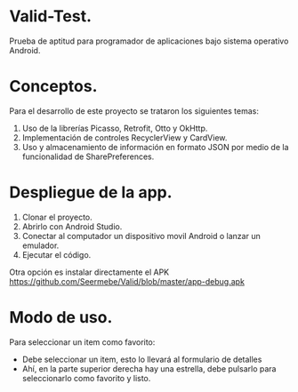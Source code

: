# Valid-Test.
Prueba de aptitud para programador de aplicaciones bajo sistema operativo Android.

# Conceptos.

Para el desarrollo de este proyecto se trataron los siguientes temas:

1. Uso de la librerías Picasso, Retrofit, Otto y OkHttp.
2. Implementación de controles RecyclerView y CardView.
3. Uso y almacenamiento de información en formato JSON por medio de la funcionalidad de SharePreferences.

# Despliegue de la app.

1. Clonar el proyecto.
2. Abrirlo con Android Studio.
3. Conectar al computador un dispositivo movil Android o lanzar un emulador.
4. Ejecutar el código.

Otra opción es instalar directamente el APK https://github.com/Seermebe/Valid/blob/master/app-debug.apk

# Modo de uso.

Para seleccionar un item como favorito:
- Debe seleccionar un item, esto lo llevará al formulario de detalles
- Ahí, en la parte superior derecha hay una estrella, debe pulsarlo para seleccionarlo como favorito y listo.
